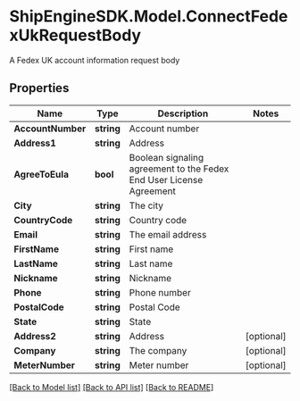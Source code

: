 # ShipEngineSDK.Model.ConnectFedexUkRequestBody
A Fedex UK account information request body

## Properties

Name | Type | Description | Notes
------------ | ------------- | ------------- | -------------
**AccountNumber** | **string** | Account number | 
**Address1** | **string** | Address | 
**AgreeToEula** | **bool** | Boolean signaling agreement to the Fedex End User License Agreement | 
**City** | **string** | The city | 
**CountryCode** | **string** | Country code | 
**Email** | **string** | The email address | 
**FirstName** | **string** | First name | 
**LastName** | **string** | Last name | 
**Nickname** | **string** | Nickname | 
**Phone** | **string** | Phone number | 
**PostalCode** | **string** | Postal Code | 
**State** | **string** | State | 
**Address2** | **string** | Address | [optional] 
**Company** | **string** | The company | [optional] 
**MeterNumber** | **string** | Meter number | [optional] 

[[Back to Model list]](../../README.md#documentation-for-models) [[Back to API list]](../../README.md#documentation-for-api-endpoints) [[Back to README]](../../README.md)

